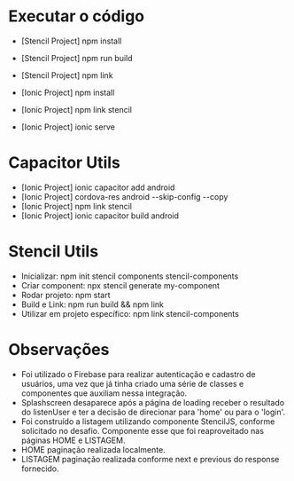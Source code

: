 # Executar o código

- [Stencil Project] npm install
- [Stencil Project] npm run build
- [Stencil Project] npm link

- [Ionic Project] npm install
- [Ionic Project] npm link stencil
- [Ionic Project] ionic serve

# Capacitor Utils

- [Ionic Project] ionic capacitor add android
- [Ionic Project] cordova-res android --skip-config --copy
- [Ionic Project] npm link stencil
- [Ionic Project] ionic capacitor build android

# Stencil Utils

- Inicializar: npm init stencil components stencil-components
- Criar component: npx stencil generate my-component
- Rodar projeto: npm start
- Build e Link: npm run build && npm link
- Utilizar em projeto específico: npm link stencil-components

# Observações

- Foi utilizado o Firebase para realizar autenticação e cadastro de usuários, uma vez que já tinha criado uma série de classes e componentes que auxiliam nessa integração.
- Splashscreen desaparece após a página de loading receber o resultado do listenUser e ter a
  decisão de direcionar para 'home' ou para o 'login'.
- Foi construído a listagem utilizando componente StencilJS, conforme solicitado no desafio. Componente esse que foi reaproveitado nas páginas HOME e LISTAGEM.
- HOME paginação realizada localmente.
- LISTAGEM paginação realizada conforme next e previous do response fornecido.